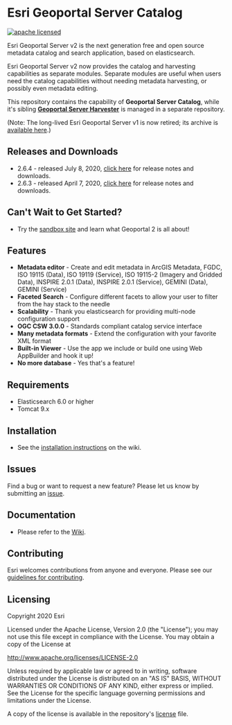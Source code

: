 # Esri Geoportal Server Catalog

[![apache licensed](https://img.shields.io/badge/license-Apache%202.0-orange.svg?style=flat-square)](https://raw.githubusercontent.com/Esri/geoportal-server-catalog/master/LICENSE.txt)

Esri Geoportal Server v2 is the next generation free and open source metadata catalog and search application, based on elasticsearch. 

Esri Geoportal Server v2 now provides the catalog and harvesting capabilities as separate modules. Separate modules are useful when users need the catalog capabilities without needing metadata harvesting, or possibly even metadata editing.

This repository contains the capability of **Geoportal Server Catalog**, while it's sibling **[Geoportal Server Harvester](https://github.com/ArcGIS/geoportal-server-harvester)** is managed in a separate repository.

(Note: The long-lived Esri Geoportal Server v1 is now retired; its archive is [available here](https://github.com/Esri/geoportal-server).)

## Releases and Downloads
- 2.6.4 - released July 8, 2020, [click here](https://github.com/Esri/geoportal-server-catalog/wiki) for release notes and downloads.
- 2.6.3 - released April 7, 2020, [click here](https://github.com/Esri/geoportal-server-catalog/wiki) for release notes and downloads.

## Can't Wait to Get Started?
- Try the [sandbox site](http://geoss.esri.com/geoportal2) and learn what Geoportal 2 is all about!

## Features
* **Metadata editor** - Create and edit metadata in ArcGIS Metadata, FGDC, ISO 19115 (Data), ISO 19119 (Service), ISO 19115-2 (Imagery and Gridded Data), INSPIRE 2.0.1 (Data), INSPIRE 2.0.1 (Service), GEMINI (Data), GEMINI (Service)
* **Faceted Search** - Configure different facets to allow your user to filter from the hay stack to the needle
* **Scalability** - Thank you elasticsearch for providing multi-node configuration support
* **OGC CSW 3.0.0** - Standards compliant catalog service interface
* **Many metadata formats** - Extend the configuration with your favorite XML format
* **Built-in Viewer** - Use the app we include or build one using Web AppBuilder and hook it up!
* **No more database** - Yes that's a feature!

## Requirements

* Elasticsearch 6.0 or higher
* Tomcat 9.x

## Installation
- See the [installation instructions](https://github.com/Esri/geoportal-server-catalog/wiki/Installation) on the wiki.

## Issues

Find a bug or want to request a new feature?  Please let us know by submitting an [issue](https://github.com/ArcGIS/geoportal-server-catalog/issues).

## Documentation
- Please refer to the [Wiki](https://github.com/ArcGIS/geoportal-server-catalog/wiki).


## Contributing

Esri welcomes contributions from anyone and everyone. Please see our [guidelines for contributing](https://github.com/esri/contributing).


## Licensing
Copyright 2020 Esri

Licensed under the Apache License, Version 2.0 (the "License");
you may not use this file except in compliance with the License.
You may obtain a copy of the License at

   http://www.apache.org/licenses/LICENSE-2.0

Unless required by applicable law or agreed to in writing, software
distributed under the License is distributed on an "AS IS" BASIS,
WITHOUT WARRANTIES OR CONDITIONS OF ANY KIND, either express or implied.
See the License for the specific language governing permissions and
limitations under the License.

A copy of the license is available in the repository's [license](https://github.com/ArcGIS/geoportal-server-catalog/blob/master/LICENSE.txt) file.


